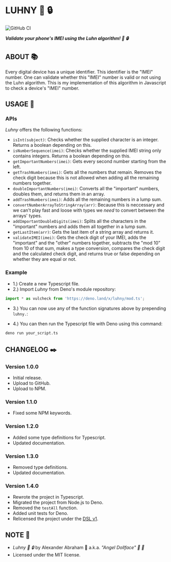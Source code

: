 # LUHNY :iphone: :lock:

![GitHub CI](https://github.com/angeldollface/luhny/actions/workflows/node.yml/badge.svg)

***Validate your phone's IMEI using the Luhn algorithm! :iphone: :lock:***

## ABOUT :books:

Every digital device has a unique identifier. This identifier is the "IMEI" number. One can validate whether this "IMEI" number is valid or not using the Luhn algorithm. This is my implementation of this algorithm in Javascript to check a device's "IMEI" number.

## USAGE :hammer:

### APIs

*Luhny* offers the following functions:

- `isInt(subject)`: Checks whether the supplied character is an integer. Returns a boolean depending on this. 
- `isNumberSequence(imei)`: Checks whether the supplied IMEI string only contains integers. Returns a boolean depending on this. 
- `getImportantNumbers(imei)`: Gets every second number starting from the left.
- `getTrashNumbers(imei)`: Gets all the numbers that remain. Removes the check digit because this is not allowed when adding all the remaining numbers together.
- `doubleImportantNumbers(imei)`: Converts all the "important" numbers, doubles them, and returns them in an array.
- `addTrashNumbers(imei)`: Adds all the remaining numbers in a lump sum.
- `convertNumberArrayToStringArray(arr)`: Because this is neccessary and we can't play fast and loose with types we *need* to convert between the arrays' types. 
- `addImportantDoubleDigits(imei)`: Splits all the characters in the "important" numbers and adds them all together in a lump sum.
- `getLastItem(arr)`: Gets the last item of a string array and returns it.
- `validateIMEI(imei)`: Gets the check digit of your IMEI, adds the "important" and the "other" numbers together, subtracts the "mod 10" from 10 of that sum, makes a type conversion, compares the check digit and the calculated check digit, and returns true or false depending on whether they are equal or not.


### Example

- 1.) Create a new Typescript file.
- 2.) Import *Luhny* from Deno's module repository:

```Typescript
import * as vulcheck from 'https://deno.land/x/luhny/mod.ts';
```

- 3.) You can now use any of the function signatures above by prepending `luhny.`:

- 4.) You can then run the Typescript file with Deno using this command:

```bash
deno run your_script.ts
```

## CHANGELOG :black_nib:

### Version 1.0.0

- Initial release.
- Upload to GitHub.
- Upload to NPM.

### Version 1.1.0

- Fixed some NPM keywords.

### Version 1.2.0

- Added some type definitions for Typescript.
- Updated documentation.

### Version 1.3.0

- Removed type definitions.
- Updated documentation.

### Version 1.4.0

- Rewrote the project in Typescript.
- Migrated the project from Node.js to Deno.
- Removed the `testAll` function.
- Added unit tests for Deno.
- Relicensed the project under the [DSL v1](https://github.com/angeldollface/doll-software-license).

## NOTE :scroll:

- *Luhny :iphone: :lock:* by Alexander Abraham :black_heart: a.k.a. *"Angel Dollface" :dolls: :ribbon:*
- Licensed under the MIT license.

